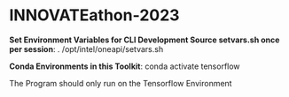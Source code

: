 # INNOVATEathon-2023

**Set Environment Variables for CLI Development
Source setvars.sh once per session**: 
. /opt/intel/oneapi/setvars.sh

**Conda Environments in this Toolkit**: 
conda activate tensorflow

The Program should only run on the Tensorflow Environment
